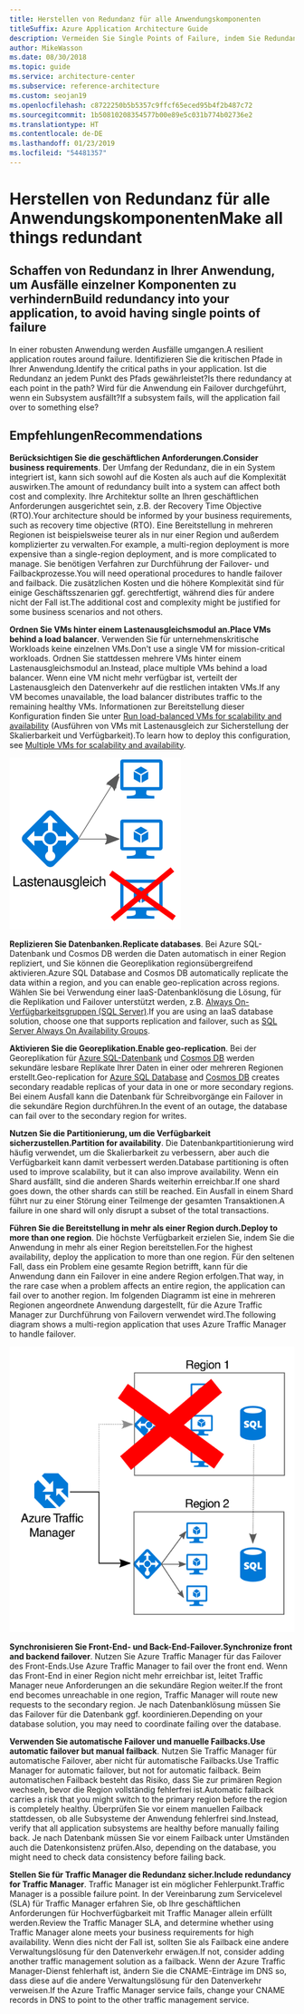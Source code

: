 ```yaml
---
title: Herstellen von Redundanz für alle Anwendungskomponenten
titleSuffix: Azure Application Architecture Guide
description: Vermeiden Sie Single Points of Failure, indem Sie Redundanz in Ihre Anwendung integrieren.
author: MikeWasson
ms.date: 08/30/2018
ms.topic: guide
ms.service: architecture-center
ms.subservice: reference-architecture
ms.custom: seojan19
ms.openlocfilehash: c8722250b5b5357c9ffcf65eced95b4f2b487c72
ms.sourcegitcommit: 1b50810208354577b00e89e5c031b774b02736e2
ms.translationtype: HT
ms.contentlocale: de-DE
ms.lasthandoff: 01/23/2019
ms.locfileid: "54481357"
---
```

# <a name="make-all-things-redundant"></a><span data-ttu-id="6cea2-103">Herstellen von Redundanz für alle Anwendungskomponenten</span><span class="sxs-lookup"><span data-stu-id="6cea2-103">Make all things redundant</span></span>

## <a name="build-redundancy-into-your-application-to-avoid-having-single-points-of-failure"></a><span data-ttu-id="6cea2-104">Schaffen von Redundanz in Ihrer Anwendung, um Ausfälle einzelner Komponenten zu verhindern</span><span class="sxs-lookup"><span data-stu-id="6cea2-104">Build redundancy into your application, to avoid having single points of failure</span></span>

<span data-ttu-id="6cea2-105">In einer robusten Anwendung werden Ausfälle umgangen.</span><span class="sxs-lookup"><span data-stu-id="6cea2-105">A resilient application routes around failure.</span></span> <span data-ttu-id="6cea2-106">Identifizieren Sie die kritischen Pfade in Ihrer Anwendung.</span><span class="sxs-lookup"><span data-stu-id="6cea2-106">Identify the critical paths in your application.</span></span> <span data-ttu-id="6cea2-107">Ist die Redundanz an jedem Punkt des Pfads gewährleistet?</span><span class="sxs-lookup"><span data-stu-id="6cea2-107">Is there redundancy at each point in the path?</span></span> <span data-ttu-id="6cea2-108">Wird für die Anwendung ein Failover durchgeführt, wenn ein Subsystem ausfällt?</span><span class="sxs-lookup"><span data-stu-id="6cea2-108">If a subsystem fails, will the application fail over to something else?</span></span>

## <a name="recommendations"></a><span data-ttu-id="6cea2-109">Empfehlungen</span><span class="sxs-lookup"><span data-stu-id="6cea2-109">Recommendations</span></span>

<span data-ttu-id="6cea2-110">**Berücksichtigen Sie die geschäftlichen Anforderungen.**</span><span class="sxs-lookup"><span data-stu-id="6cea2-110">**Consider business requirements**.</span></span> <span data-ttu-id="6cea2-111">Der Umfang der Redundanz, die in ein System integriert ist, kann sich sowohl auf die Kosten als auch auf die Komplexität auswirken.</span><span class="sxs-lookup"><span data-stu-id="6cea2-111">The amount of redundancy built into a system can affect both cost and complexity.</span></span> <span data-ttu-id="6cea2-112">Ihre Architektur sollte an Ihren geschäftlichen Anforderungen ausgerichtet sein, z.B. der Recovery Time Objective (RTO).</span><span class="sxs-lookup"><span data-stu-id="6cea2-112">Your architecture should be informed by your business requirements, such as recovery time objective (RTO).</span></span> <span data-ttu-id="6cea2-113">Eine Bereitstellung in mehreren Regionen ist beispielsweise teurer als in nur einer Region und außerdem komplizierter zu verwalten.</span><span class="sxs-lookup"><span data-stu-id="6cea2-113">For example, a multi-region deployment is more expensive than a single-region deployment, and is more complicated to manage.</span></span> <span data-ttu-id="6cea2-114">Sie benötigen Verfahren zur Durchführung der Failover- und Failbackprozesse.</span><span class="sxs-lookup"><span data-stu-id="6cea2-114">You will need operational procedures to handle failover and failback.</span></span> <span data-ttu-id="6cea2-115">Die zusätzlichen Kosten und die höhere Komplexität sind für einige Geschäftsszenarien ggf. gerechtfertigt, während dies für andere nicht der Fall ist.</span><span class="sxs-lookup"><span data-stu-id="6cea2-115">The additional cost and complexity might be justified for some business scenarios and not others.</span></span>

<span data-ttu-id="6cea2-116">**Ordnen Sie VMs hinter einem Lastenausgleichsmodul an.**</span><span class="sxs-lookup"><span data-stu-id="6cea2-116">**Place VMs behind a load balancer**.</span></span> <span data-ttu-id="6cea2-117">Verwenden Sie für unternehmenskritische Workloads keine einzelnen VMs.</span><span class="sxs-lookup"><span data-stu-id="6cea2-117">Don't use a single VM for mission-critical workloads.</span></span> <span data-ttu-id="6cea2-118">Ordnen Sie stattdessen mehrere VMs hinter einem Lastenausgleichsmodul an.</span><span class="sxs-lookup"><span data-stu-id="6cea2-118">Instead, place multiple VMs behind a load balancer.</span></span> <span data-ttu-id="6cea2-119">Wenn eine VM nicht mehr verfügbar ist, verteilt der Lastenausgleich den Datenverkehr auf die restlichen intakten VMs.</span><span class="sxs-lookup"><span data-stu-id="6cea2-119">If any VM becomes unavailable, the load balancer distributes traffic to the remaining healthy VMs.</span></span> <span data-ttu-id="6cea2-120">Informationen zur Bereitstellung dieser Konfiguration finden Sie unter [Run load-balanced VMs for scalability and availability][multi-vm-blueprint] (Ausführen von VMs mit Lastenausgleich zur Sicherstellung der Skalierbarkeit und Verfügbarkeit).</span><span class="sxs-lookup"><span data-stu-id="6cea2-120">To learn how to deploy this configuration, see [Multiple VMs for scalability and availability][multi-vm-blueprint].</span></span>

![Diagramm virtueller Computer mit Lastenausgleich](./images/load-balancing.svg)

<span data-ttu-id="6cea2-122">**Replizieren Sie Datenbanken.**</span><span class="sxs-lookup"><span data-stu-id="6cea2-122">**Replicate databases**.</span></span> <span data-ttu-id="6cea2-123">Bei Azure SQL-Datenbank und Cosmos DB werden die Daten automatisch in einer Region repliziert, und Sie können die Georeplikation regionsübergreifend aktivieren.</span><span class="sxs-lookup"><span data-stu-id="6cea2-123">Azure SQL Database and Cosmos DB automatically replicate the data within a region, and you can enable geo-replication across regions.</span></span> <span data-ttu-id="6cea2-124">Wählen Sie bei Verwendung einer IaaS-Datenbanklösung die Lösung, für die Replikation und Failover unterstützt werden, z.B. [Always On-Verfügbarkeitsgruppen (SQL Server)][sql-always-on].</span><span class="sxs-lookup"><span data-stu-id="6cea2-124">If you are using an IaaS database solution, choose one that supports replication and failover, such as [SQL Server Always On Availability Groups][sql-always-on].</span></span>

<span data-ttu-id="6cea2-125">**Aktivieren Sie die Georeplikation.**</span><span class="sxs-lookup"><span data-stu-id="6cea2-125">**Enable geo-replication**.</span></span> <span data-ttu-id="6cea2-126">Bei der Georeplikation für [Azure SQL-Datenbank][sql-geo-replication] und [Cosmos DB][cosmosdb-geo-replication] werden sekundäre lesbare Replikate Ihrer Daten in einer oder mehreren Regionen erstellt.</span><span class="sxs-lookup"><span data-stu-id="6cea2-126">Geo-replication for [Azure SQL Database][sql-geo-replication] and [Cosmos DB][cosmosdb-geo-replication] creates secondary readable replicas of your data in one or more secondary regions.</span></span> <span data-ttu-id="6cea2-127">Bei einem Ausfall kann die Datenbank für Schreibvorgänge ein Failover in die sekundäre Region durchführen.</span><span class="sxs-lookup"><span data-stu-id="6cea2-127">In the event of an outage, the database can fail over to the secondary region for writes.</span></span>

<span data-ttu-id="6cea2-128">**Nutzen Sie die Partitionierung, um die Verfügbarkeit sicherzustellen.**</span><span class="sxs-lookup"><span data-stu-id="6cea2-128">**Partition for availability**.</span></span> <span data-ttu-id="6cea2-129">Die Datenbankpartitionierung wird häufig verwendet, um die Skalierbarkeit zu verbessern, aber auch die Verfügbarkeit kann damit verbessert werden.</span><span class="sxs-lookup"><span data-stu-id="6cea2-129">Database partitioning is often used to improve scalability, but it can also improve availability.</span></span> <span data-ttu-id="6cea2-130">Wenn ein Shard ausfällt, sind die anderen Shards weiterhin erreichbar.</span><span class="sxs-lookup"><span data-stu-id="6cea2-130">If one shard goes down, the other shards can still be reached.</span></span> <span data-ttu-id="6cea2-131">Ein Ausfall in einem Shard führt nur zu einer Störung einer Teilmenge der gesamten Transaktionen.</span><span class="sxs-lookup"><span data-stu-id="6cea2-131">A failure in one shard will only disrupt a subset of the total transactions.</span></span>

<span data-ttu-id="6cea2-132">**Führen Sie die Bereitstellung in mehr als einer Region durch.**</span><span class="sxs-lookup"><span data-stu-id="6cea2-132">**Deploy to more than one region**.</span></span> <span data-ttu-id="6cea2-133">Die höchste Verfügbarkeit erzielen Sie, indem Sie die Anwendung in mehr als einer Region bereitstellen.</span><span class="sxs-lookup"><span data-stu-id="6cea2-133">For the highest availability, deploy the application to more than one region.</span></span> <span data-ttu-id="6cea2-134">Für den seltenen Fall, dass ein Problem eine gesamte Region betrifft, kann für die Anwendung dann ein Failover in eine andere Region erfolgen.</span><span class="sxs-lookup"><span data-stu-id="6cea2-134">That way, in the rare case when a problem affects an entire region, the application can fail over to another region.</span></span> <span data-ttu-id="6cea2-135">Im folgenden Diagramm ist eine in mehreren Regionen angeordnete Anwendung dargestellt, für die Azure Traffic Manager zur Durchführung von Failovern verwendet wird.</span><span class="sxs-lookup"><span data-stu-id="6cea2-135">The following diagram shows a multi-region application that uses Azure Traffic Manager to handle failover.</span></span>

![Diagramm der Verwendung von Azure Traffic Manager für Failover](./images/failover.svg)

<span data-ttu-id="6cea2-137">**Synchronisieren Sie Front-End- und Back-End-Failover.**</span><span class="sxs-lookup"><span data-stu-id="6cea2-137">**Synchronize front and backend failover**.</span></span> <span data-ttu-id="6cea2-138">Nutzen Sie Azure Traffic Manager für das Failover des Front-Ends.</span><span class="sxs-lookup"><span data-stu-id="6cea2-138">Use Azure Traffic Manager to fail over the front end.</span></span> <span data-ttu-id="6cea2-139">Wenn das Front-End in einer Region nicht mehr erreichbar ist, leitet Traffic Manager neue Anforderungen an die sekundäre Region weiter.</span><span class="sxs-lookup"><span data-stu-id="6cea2-139">If the front end becomes unreachable in one region, Traffic Manager will route new requests to the secondary region.</span></span> <span data-ttu-id="6cea2-140">Je nach Datenbanklösung müssen Sie das Failover für die Datenbank ggf. koordinieren.</span><span class="sxs-lookup"><span data-stu-id="6cea2-140">Depending on your database solution, you may need to coordinate failing over the database.</span></span>

<span data-ttu-id="6cea2-141">**Verwenden Sie automatische Failover und manuelle Failbacks.**</span><span class="sxs-lookup"><span data-stu-id="6cea2-141">**Use automatic failover but manual failback**.</span></span> <span data-ttu-id="6cea2-142">Nutzen Sie Traffic Manager für automatische Failover, aber nicht für automatische Failbacks.</span><span class="sxs-lookup"><span data-stu-id="6cea2-142">Use Traffic Manager for automatic failover, but not for automatic failback.</span></span> <span data-ttu-id="6cea2-143">Beim automatischen Failback besteht das Risiko, dass Sie zur primären Region wechseln, bevor die Region vollständig fehlerfrei ist.</span><span class="sxs-lookup"><span data-stu-id="6cea2-143">Automatic failback carries a risk that you might switch to the primary region before the region is completely healthy.</span></span> <span data-ttu-id="6cea2-144">Überprüfen Sie vor einem manuellen Failback stattdessen, ob alle Subsysteme der Anwendung fehlerfrei sind.</span><span class="sxs-lookup"><span data-stu-id="6cea2-144">Instead, verify that all application subsystems are healthy before manually failing back.</span></span> <span data-ttu-id="6cea2-145">Je nach Datenbank müssen Sie vor einem Failback unter Umständen auch die Datenkonsistenz prüfen.</span><span class="sxs-lookup"><span data-stu-id="6cea2-145">Also, depending on the database, you might need to check data consistency before failing back.</span></span>

<span data-ttu-id="6cea2-146">**Stellen Sie für Traffic Manager die Redundanz sicher.**</span><span class="sxs-lookup"><span data-stu-id="6cea2-146">**Include redundancy for Traffic Manager**.</span></span> <span data-ttu-id="6cea2-147">Traffic Manager ist ein möglicher Fehlerpunkt.</span><span class="sxs-lookup"><span data-stu-id="6cea2-147">Traffic Manager is a possible failure point.</span></span> <span data-ttu-id="6cea2-148">In der Vereinbarung zum Servicelevel (SLA) für Traffic Manager erfahren Sie, ob Ihre geschäftlichen Anforderungen für Hochverfügbarkeit mit Traffic Manager allein erfüllt werden.</span><span class="sxs-lookup"><span data-stu-id="6cea2-148">Review the Traffic Manager SLA, and determine whether using Traffic Manager alone meets your business requirements for high availability.</span></span> <span data-ttu-id="6cea2-149">Wenn dies nicht der Fall ist, sollten Sie als Failback eine andere Verwaltungslösung für den Datenverkehr erwägen.</span><span class="sxs-lookup"><span data-stu-id="6cea2-149">If not, consider adding another traffic management solution as a failback.</span></span> <span data-ttu-id="6cea2-150">Wenn der Azure Traffic Manager-Dienst fehlerhaft ist, ändern Sie die CNAME-Einträge im DNS so, dass diese auf die andere Verwaltungslösung für den Datenverkehr verweisen.</span><span class="sxs-lookup"><span data-stu-id="6cea2-150">If the Azure Traffic Manager service fails, change your CNAME records in DNS to point to the other traffic management service.</span></span>

<!-- links -->

[multi-vm-blueprint]: ../../reference-architectures/virtual-machines-windows/multi-vm.md

[cassandra]: https://cassandra.apache.org/
[cosmosdb-geo-replication]: /azure/cosmos-db/distribute-data-globally
[sql-always-on]: https://msdn.microsoft.com/library/hh510230.aspx
[sql-geo-replication]: /azure/sql-database/sql-database-geo-replication-overview
